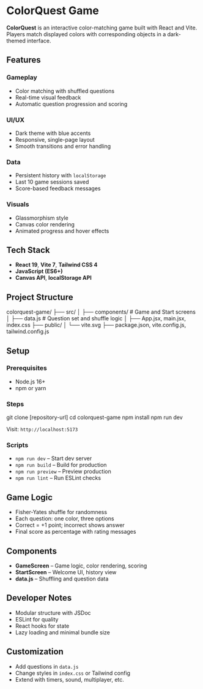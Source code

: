 # ColorQuest Game

**ColorQuest** is an interactive color-matching game built with React and Vite. Players match displayed colors with corresponding objects in a dark-themed interface.

## Features

### Gameplay
- Color matching with shuffled questions
- Real-time visual feedback
- Automatic question progression and scoring

### UI/UX
- Dark theme with blue accents
- Responsive, single-page layout
- Smooth transitions and error handling

### Data
- Persistent history with `localStorage`
- Last 10 game sessions saved
- Score-based feedback messages

### Visuals
- Glassmorphism style
- Canvas color rendering
- Animated progress and hover effects

## Tech Stack

- **React 19**, **Vite 7**, **Tailwind CSS 4**
- **JavaScript (ES6+)**
- **Canvas API**, **localStorage API**

## Project Structure

colorquest-game/
├── src/
│   ├── components/        # Game and Start screens
│   ├── data.js            # Question set and shuffle logic
│   ├── App.jsx, main.jsx, index.css
├── public/
│   └── vite.svg
├── package.json, vite.config.js, tailwind.config.js

## Setup

### Prerequisites

- Node.js 16+
- npm or yarn

### Steps

git clone [repository-url]
cd colorquest-game
npm install
npm run dev

Visit: `http://localhost:5173`

### Scripts

* `npm run dev` – Start dev server
* `npm run build` – Build for production
* `npm run preview` – Preview production
* `npm run lint` – Run ESLint checks

## Game Logic

* Fisher-Yates shuffle for randomness
* Each question: one color, three options
* Correct = +1 point; incorrect shows answer
* Final score as percentage with rating messages

## Components

* **GameScreen** – Game logic, color rendering, scoring
* **StartScreen** – Welcome UI, history view
* **data.js** – Shuffling and question data

## Developer Notes

* Modular structure with JSDoc
* ESLint for quality
* React hooks for state
* Lazy loading and minimal bundle size

## Customization

* Add questions in `data.js`
* Change styles in `index.css` or Tailwind config
* Extend with timers, sound, multiplayer, etc.

